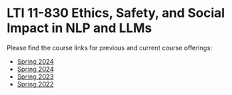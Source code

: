 # LTI 11-830 Ethics, Safety, and Social Impact in NLP and LLMs
Please find the course links for previous and current course offerings:
- [Spring 2024](./Spring2025)
- [Spring 2024](./Spring2024)
- [Spring 2023](./Spring2023)
- [Spring 2022](https://strubell.github.io/teaching/11-830/)

 